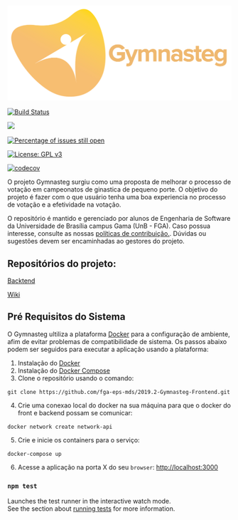 ![Gymnasteg](./logo.png)

[![Build Status](https://travis-ci.org/fga-eps-mds/2019.2-Gymnasteg-Frontend.svg?branch=devel)](https://travis-ci.org/fga-eps-mds/2019.2-Gymnasteg-Frontend)

<a href="https://codeclimate.com/github/byronkamal/2019.2-Gymnasteg-Frontend/maintainability"><img src="https://api.codeclimate.com/v1/badges/241f09f02fab99364546/maintainability" /></a>

[![Percentage of issues still open](http://isitmaintained.com/badge/open/fga-eps-mds/2019.2-Gymnasteg-Frontend.svg)](http://isitmaintained.com/project/fga-eps-mds/2019.2-Gymnasteg-Frontend "Percentage of issues still open")


[![License: GPL v3](https://img.shields.io/badge/License-GPL%20v3-blue.svg)](https://www.gnu.org/licenses/gpl-3.0)

[![codecov](https://codecov.io/gh/fga-eps-mds/2019.2-Gymnasteg-Frontend/branch/devel/graph/badge.svg)](https://codecov.io/gh/fga-eps-mds/2019.2-Gymnasteg-Frontend)

O projeto Gymnasteg surgiu como uma proposta de melhorar o processo de votação em campeonatos de ginastica de pequeno porte. O objetivo do projeto é fazer com o que usuário tenha uma boa experiencia no processo de votação e a efetividade na votação.


O repositório é mantido e gerenciado por alunos de Engenharia de Software da Universidade de Brasília campus Gama (UnB - FGA). Caso possua interesse, consulte as nossas [políticas de contribuição.](https://github.com/fga-eps-mds/2019.2-Gymnasteg-Wiki/blob/master/.github/contributing.md). Dúvidas ou sugestões devem ser encaminhadas ao gestores do projeto.
## Repositórios do projeto:
[Backtend](https://github.com/fga-eps-mds/2019.2-Gymnasteg-Backend.git)

[Wiki](https://github.com/fga-eps-mds/2019.2-Gymnasteg-Wiki)

## Pré Requisitos do Sistema

O Gymnasteg ultiliza a plataforma [Docker](https://www.docker.com/what-docker) para a configuração de ambiente, afim de evitar problemas de compatibilidade de sistema. Os passos abaixo podem ser seguidos para executar a aplicação usando a plataforma:

 1. Instalação do [Docker](https://docs.docker.com/engine/installation/)
 2. Instalação do [Docker Compose](https://docs.docker.com/compose/install/)
 3. Clone o repositório usando o comando:
 ```
 git clone https://github.com/fga-eps-mds/2019.2-Gymnasteg-Frontend.git
 ```
 4. Crie uma conexao local do docker na sua máquina para que o docker do front e backend possam se comunicar:
 ```
 docker network create network-api
 ```
 5. Crie e inicie os containers para o serviço:

 ```
 docker-compose up
 ```
 6. Acesse a aplicação na porta X do seu `browser`: [http://localhost:3000]()


### `npm test`

Launches the test runner in the interactive watch mode.<br>
See the section about [running tests](https://facebook.github.io/create-react-app/docs/running-tests) for more information.
